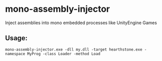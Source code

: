 # mono-assembly-injector

Inject assemblies into mono embedded processes like UnityEngine Games


## Usage: 

`mono-assembly-injector.exe -dll my.dll -target hearthstone.exe -namespace MyProg -class Loader -method Load`
